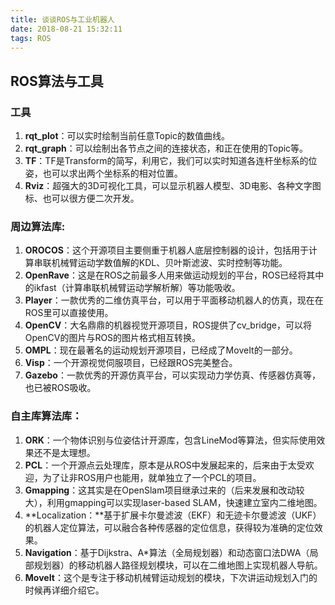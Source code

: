 ```yaml
---
title: 谈谈ROS与工业机器人
date: 2018-08-21 15:32:11
tags: ROS
---
```


## ROS算法与工具

### 工具

1. **rqt_plot**：可以实时绘制当前任意Topic的数值曲线。
2. **rqt_graph**：可以绘制出各节点之间的连接状态，和正在使用的Topic等。
3. **TF**：TF是Transform的简写，利用它，我们可以实时知道各连杆坐标系的位姿，也可以求出两个坐标系的相对位置。
4. **Rviz**：超强大的3D可视化工具，可以显示机器人模型、3D电影、各种文字图标、也可以很方便二次开发。

### 周边算法库:

1. **OROCOS**：这个开源项目主要侧重于机器人底层控制器的设计，包括用于计算串联机械臂运动学数值解的KDL、贝叶斯滤波、实时控制等功能。
2. **OpenRave**：这是在ROS之前最多人用来做运动规划的平台，ROS已经将其中的ikfast（计算串联机械臂运动学解析解）等功能吸收。
3. **Player**：一款优秀的二维仿真平台，可以用于平面移动机器人的仿真，现在在ROS里可以直接使用。
4. **OpenCV**：大名鼎鼎的机器视觉开源项目，ROS提供了cv_bridge，可以将OpenCV的图片与ROS的图片格式相互转换。
5. **OMPL**：现在最著名的运动规划开源项目，已经成了MoveIt的一部分。
6. **Visp**：一个开源视觉伺服项目，已经跟ROS完美整合。
7. **Gazebo**：一款优秀的开源仿真平台，可以实现动力学仿真、传感器仿真等，也已被ROS吸收。

### 自主库算法库：

1. **ORK**：一个物体识别与位姿估计开源库，包含LineMod等算法，但实际使用效果还不是太理想。
2. **PCL**：一个开源点云处理库，原本是从ROS中发展起来的，后来由于太受欢迎，为了让非ROS用户也能用，就单独立了一个PCL的项目。
3. **Gmapping**：这其实是在OpenSlam项目继承过来的（后来发展和改动较大），利用gmapping可以实现laser-based SLAM，快速建立室内二维地图。
4. **Localization：**基于扩展卡尔曼滤波（EKF）和无迹卡尔曼滤波（UKF）的机器人定位算法，可以融合各种传感器的定位信息，获得较为准确的定位效果。
5. **Navigation**：基于Dijkstra、A*算法（全局规划器）和动态窗口法DWA（局部规划器）的移动机器人路径规划模块，可以在二维地图上实现机器人导航。
6. **MoveIt**：这个是专注于移动机械臂运动规划的模块，下次讲运动规划入门的时候再详细介绍它。

